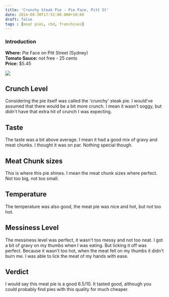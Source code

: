 ```yaml
---
title: 'Crunchy Steak Pie - Pie Face, Pitt St'
date: 2014-08-30T17:52:00.000+10:00
draft: false
tags : [meat pies, cbd, franchises]
---
```


### Introduction

**Where:** Pie Face on Pitt Street (Sydney)  
**Tomato Sauce:** not free - 25 cents  
**Price:** $5.45  

[![](http://4.bp.blogspot.com/-4JZwXnQm41k/VAGDe38KQqI/AAAAAAAAD6Q/rY62mKHLe-Q/s1600/IMG_20140829_214119.jpg)](http://4.bp.blogspot.com/-4JZwXnQm41k/VAGDe38KQqI/AAAAAAAAD6Q/rY62mKHLe-Q/s1600/IMG_20140829_214119.jpg)

## Crunch Level

Considering the pie itself was called the 'crunchy' steak pie. I would've
assumed that there would be a bit more crunch. I mean it wasn't soggy, but
didn't have that extra hit of crunch I was expecting.

## Taste

The taste was a bit above average. I mean it had a good mix of gravy and meat
chunks. I thought it was on par. Nothing special though.

## Meat Chunk sizes

This is where this pie shines. I mean the meat chunk sizes where perfect.
Not too big, not too small.

## Temperature

The temperature was also good, the meat pie was nice and hot, but not too hot.

## Messiness Level

The messiness level was perfect, it wasn't too messy and not too neat.
I got a bit of gravy on my thumbs when I was eating. But licking it off was
perfect. Because it wasn't too hot, when the meat fell on my thumbs it didn't
burn me. I was able to lick the meat of my hands with ease.

## Verdict

I would say this meat pie is a good 6.5/10. It tasted good, although you could
probably find pies with this quality for much cheaper.
